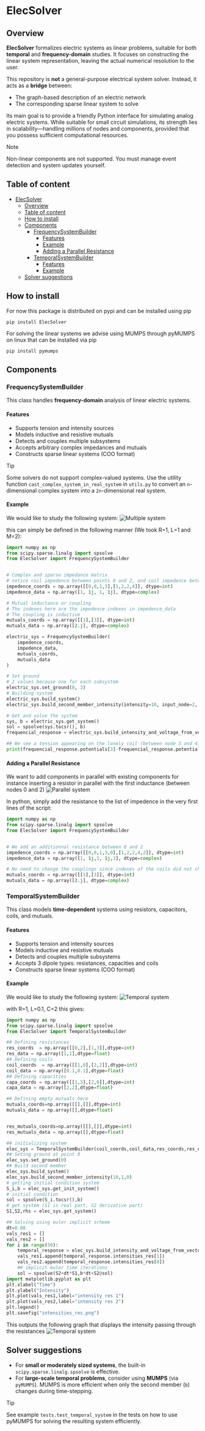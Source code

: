 # ElecSolver

## Overview

**ElecSolver** formalizes electric systems as linear problems, suitable for both **temporal** and **frequency-domain** studies.
It focuses on constructing the linear system representation, leaving the actual numerical resolution to the user.

This repository is **not** a general-purpose electrical system solver. Instead, it acts as a **bridge** between:

- The graph-based description of an electric network
- The corresponding sparse linear system to solve

Its main goal is to provide a friendly Python interface for simulating analog electric systems. While suitable for small circuit simulations, its strength lies in scalability—handling millions of nodes and components, provided that you possess sufficient computational resources.


> [!NOTE]
> Non-linear components are not supported. You must manage event detection and system updates yourself.


## Table of content

- [ElecSolver](#elecsolver)
  - [Overview](#overview)
  - [Table of content](#table-of-content)
  - [How to install](#how-to-install)
  - [Components](#components)
    - [FrequencySystemBuilder](#frequencysystembuilder)
      - [Features](#features)
      - [Example](#example)
      - [Adding a Parallel Resistance](#adding-a-parallel-resistance)
    - [TemporalSystemBuilder](#temporalsystembuilder)
      - [Features](#features-1)
      - [Example](#example-1)
  - [Solver suggestions](#solver-suggestions)

## How to install
For now this package is distributed on pypi and can be installed using pip
```
pip install ElecSolver
```
For solving the linear systems we advise using MUMPS through pyMUMPS on linux that can be installed via pip
```
pip install pymumps
```


## Components

### FrequencySystemBuilder

This class handles **frequency-domain** analysis of linear electric systems.

#### Features

- Supports tension and intensity sources
- Models inductive and resistive mutuals
- Detects and couples multiple subsystems
- Accepts arbitrary complex impedances and mutuals
- Constructs sparse linear systems (COO format)


> [!TIP]
> Some solvers do not support complex-valued systems. Use the utility function `cast_complex_system_in_real_system` in `utils.py` to convert an `n`-dimensional complex system into a `2n`-dimensional real system.

#### Example

We would like to study the following system:
![Multiple system](img/schema.png)

this can simply be defined in the following manner (We took R=1, L=1 and M=2):
```python
import numpy as np
from scipy.sparse.linalg import spsolve
from ElecSolver import FrequencySystemBuilder


# Complex and sparse impedance matrix
# notice coil impedence between points 0 and 2, and coil impedence between 3 and 4
impedence_coords = np.array([[0,0,1,3],[1,2,2,4]], dtype=int)
impedence_data = np.array([1, 1j, 1, 1j], dtype=complex)

# Mutual inductance or coupling
# The indexes here are the impedence indexes in impedence_data
# The coupling is inductive
mutuals_coords = np.array([[1],[3]], dtype=int)
mutuals_data = np.array([2.j], dtype=complex)

electric_sys = FrequencySystemBuilder(
    impedence_coords,
    impedence_data,
    mutuals_coords,
    mutuals_data
)

# Set ground
# 2 values because one for each subsystem
electric_sys.set_ground(0, 3)
# Building system
electric_sys.build_system()
electric_sys.build_second_member_intensity(intensity=10, input_node=2, output_node=0)

# Get and solve the system
sys, b = electric_sys.get_system()
sol = spsolve(sys.tocsr(), b)
frequencial_response = electric_sys.build_intensity_and_voltage_from_vector(sol)

## We see a tension appearing on the lonely coil (between node 3 and 4)
print(frequencial_response.potentials[3]-frequencial_response.potentials[4])
```
#### Adding a Parallel Resistance
We want to add components in parallel with existing components for instance inserting a resistor in parallel with the first inductance (between nodes 0 and 2)
![Parallel system](img/schema3.png)

In python, simply add the resistance to the list of impedence in the very first lines of the script:

```python
import numpy as np
from scipy.sparse.linalg import spsolve
from ElecSolver import FrequencySystemBuilder


# We add an additionnal resistance between 0 and 2
impedence_coords = np.array([[0,0,1,3,0],[1,2,2,4,2]], dtype=int)
impedence_data = np.array([1, 1j,1, 1j,1], dtype=complex)

# No need to change the couplings since indexes of the coils did not change
mutuals_coords = np.array([[1],[3]], dtype=int)
mutuals_data = np.array([2.j], dtype=complex)

```


### TemporalSystemBuilder

This class models **time-dependent** systems using resistors, capacitors, coils, and mutuals.

#### Features

- Supports tension and intensity sources
- Models inductive and resistive mutuals
- Detects and couples multiple subsystems
- Accepts 3 dipole types: resistances, capacities and coils
- Constructs sparse linear systems (COO format)

#### Example


We would like to study the following system:
![Temporal system](img/schema2.png)

with R=1, L=0.1, C=2 this gives:

```python
import numpy as np
from scipy.sparse.linalg import spsolve
from ElecSolver import TemporalSystemBuilder

## Defining resistances
res_coords  = np.array([[0,2],[1,3]],dtype=int)
res_data = np.array([1,1],dtype=float)
## Defining coils
coil_coords  = np.array([[1,0],[3,2]],dtype=int)
coil_data = np.array([0.1,0.1],dtype=float)
## Defining capacities
capa_coords = np.array([[1,3],[2,0]],dtype=int)
capa_data = np.array([2,2],dtype=float)

## Defining empty mutuals here
mutuals_coords=np.array([[],[]],dtype=int)
mutuals_data = np.array([],dtype=float)


res_mutuals_coords=np.array([[],[]],dtype=int)
res_mutuals_data = np.array([],dtype=float)

## initializing system
elec_sys = TemporalSystemBuilder(coil_coords,coil_data,res_coords,res_data,capa_coords,capa_data,mutuals_coords,mutuals_data,res_mutuals_coords,res_mutuals_data)
## Seting ground at point 0
elec_sys.set_ground(0)
## Build second member
elec_sys.build_system()
elec_sys.build_second_member_intensity(10,1,0)
# getting initial condition system
S_i,b = elec_sys.get_init_system()
# initial condition
sol = spsolve(S_i.tocsr(),b)
# get system (S1 is real part, S2 derivative part)
S1,S2,rhs = elec_sys.get_system()

## Solving using euler implicit scheme
dt=0.08
vals_res1 = []
vals_res2 = []
for i in range(50):
    temporal_response = elec_sys.build_intensity_and_voltage_from_vector(sol)
    vals_res1.append(temporal_response.intensities_res[1])
    vals_res2.append(temporal_response.intensities_res[0])
    ## implicit euler time iterations
    sol = spsolve(S2+dt*S1,b*dt+S2@sol)
import matplotlib.pyplot as plt
plt.xlabel("Time")
plt.ylabel("Intensity")
plt.plot(vals_res1,label="intensity res 1")
plt.plot(vals_res2,label="intensity res 2")
plt.legend()
plt.savefig("intensities_res.png")
```

This outputs the following graph that displays the intensity passing through the resistances
![Temporal system](img/intensities_res.png)


## Solver suggestions

- For **small or moderately sized systems**, the built-in `scipy.sparse.linalg.spsolve` is effective.
- For **large-scale temporal problems**, consider using **MUMPS** (via `pyMUMPS`).
  MUMPS is more efficient when only the second member (`b`) changes during time-stepping.

> [!TIP]
> See example `tests.test_temporal_system` in the tests on how to use pyMUMPS for solving the resulting system efficiently.

